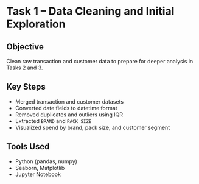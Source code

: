 # Task 1 – Data Cleaning and Initial Exploration

## Objective
Clean raw transaction and customer data to prepare for deeper analysis in Tasks 2 and 3.

## Key Steps
- Merged transaction and customer datasets
- Converted date fields to datetime format
- Removed duplicates and outliers using IQR
- Extracted `BRAND` and `PACK SIZE`
- Visualized spend by brand, pack size, and customer segment

## Tools Used
- Python (pandas, numpy)
- Seaborn, Matplotlib
- Jupyter Notebook

